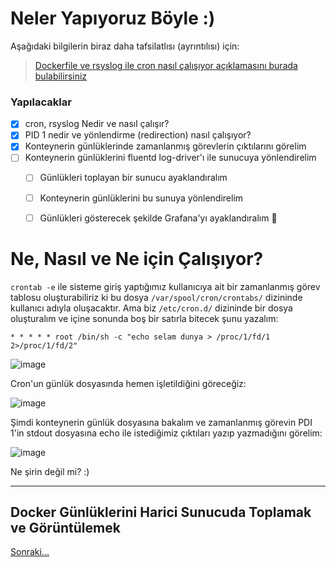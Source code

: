 # Neler Yapıyoruz Böyle :)

Aşağıdaki bilgilerin biraz daha tafsilatlısı (ayrıntılısı) için:
> [Dockerfile ve rsyslog ile cron nasıl çalışıyor açıklamasını burada bulabilirsiniz](./etc-crontab/README.md)

### Yapılacaklar

- [x] cron, rsyslog Nedir ve nasıl çalışır?
- [x] PID 1 nedir ve yönlendirme (redirection) nasıl çalışıyor?
- [x] Konteynerin günlüklerinde zamanlanmış görevlerin çıktılarını görelim
- [ ] Konteynerin günlüklerini fluentd log-driver'ı ile sunucuya yönlendirelim 
  - [ ] Günlükleri toplayan bir sunucu ayaklandıralım
  - [ ] Konteynerin günlüklerini bu sunuya yönlendirelim 
  - [ ] Günlükleri gösterecek şekilde Grafana'yı ayaklandıralım :tada:



# Ne, Nasıl ve Ne için Çalışıyor?

`crontab -e` ile sisteme giriş yaptığımız kullanıcıya ait bir zamanlanmış görev tablosu oluşturabiliriz ki bu dosya `/var/spool/cron/crontabs/` dizininde kullanıcı adıyla oluşacaktır.
Ama biz `/etc/cron.d/` dizininde bir dosya oluşturalım ve içine sonunda boş bir satırla bitecek şunu yazalım:

```shell
* * * * * root /bin/sh -c "echo selam dunya > /proc/1/fd/1 2>/proc/1/fd/2"

```

![image](https://user-images.githubusercontent.com/261946/206898164-c1cbdcdf-3df9-4d11-a5d1-afdda24b10d1.png)

Cron'un günlük dosyasında hemen işletildiğini göreceğiz:

![image](https://user-images.githubusercontent.com/261946/206898145-58fba895-7d62-4a84-b93d-2eb9a10b1876.png)

Şimdi konteynerin günlük dosyasına bakalım ve zamanlanmış görevin PDI 1'in stdout dosyasına echo ile istediğimiz çıktıları yazıp yazmadığını görelim:

![image](https://user-images.githubusercontent.com/261946/206898364-a62b790f-ad89-4c87-97c6-65c4854d17aa.png)

Ne şirin değil mi? :)

---

## Docker Günlüklerini Harici Sunucuda Toplamak ve Görüntülemek

[Sonraki...](./cron-loki/README.md)
